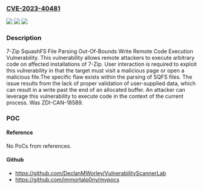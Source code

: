 ### [CVE-2023-40481](https://cve.mitre.org/cgi-bin/cvename.cgi?name=CVE-2023-40481)
![](https://img.shields.io/static/v1?label=Product&message=7-Zip&color=blue)
![](https://img.shields.io/static/v1?label=Version&message=22.01%20&color=brightgreen)
![](https://img.shields.io/static/v1?label=Vulnerability&message=CWE-787%3A%20Out-of-bounds%20Write&color=brightgreen)

### Description

7-Zip SquashFS File Parsing Out-Of-Bounds Write Remote Code Execution Vulnerability. This vulnerability allows remote attackers to execute arbitrary code on affected installations of 7-Zip. User interaction is required to exploit this vulnerability in that the target must visit a malicious page or open a malicious file.The specific flaw exists within the parsing of SQFS files. The issue results from the lack of proper validation of user-supplied data, which can result in a write past the end of an allocated buffer. An attacker can leverage this vulnerability to execute code in the context of the current process. Was ZDI-CAN-18589.

### POC

#### Reference
No PoCs from references.

#### Github
- https://github.com/DeclanMWorley/VulnerabilityScannerLab
- https://github.com/immortalp0ny/mypocs

